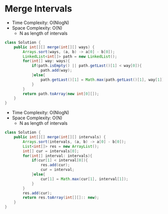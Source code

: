# Merge Intervals

- Time Complexity: O(NlogN)
- Space Complexity: O(N)
  - N as length of intervals

```java
class Solution {
    public int[][] merge(int[][] ways) {
        Arrays.sort(ways, (a, b) -> a[0] - b[0]);
        LinkedList<int[]> path = new LinkedList();
        for(int[] way: ways){
            if(path.isEmpty() || path.getLast()[1] < way[0]){
                path.add(way);
            }else{
                path.getLast()[1] = Math.max(path.getLast()[1], way[1]);
            }
        }
        return path.toArray(new int[0][]);
    }
}
```

- Time Complexity: O(NlogN)
- Space Complexity: O(N)
  - N as length of intervals

```java
class Solution {
    public int[][] merge(int[][] intervals) {
        Arrays.sort(intervals, (a, b) -> a[0] - b[0]);
        List<int[]> res = new ArrayList();
        int[] cur = intervals[0];
        for(int[] interval: intervals){
            if(cur[1] < interval[0]){
                res.add(cur);
                cur = interval;
            }else{
                cur[1] = Math.max(cur[1], interval[1]);
            }
        }
        res.add(cur);
        return res.toArray(int[][]:: new);
    }
}
```
